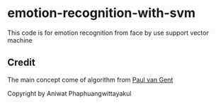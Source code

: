 # emotion-recognition-with-svm
This code is for emotion recognition from face by use support vector machine 

## Credit
The main concept come of algorithm from <a href="http://www.paulvangent.com/2016/08/05/emotion-recognition-using-facial-landmarks/">Paul van Gent</a>

Copyright by Aniwat Phaphuangwittayakul
